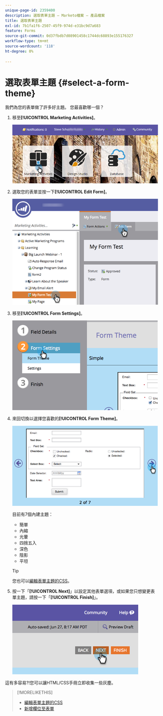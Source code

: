 ```yaml
---
unique-page-id: 2359400
description: 選取表單主題 — Marketo檔案 — 產品檔案
title: 選取表單主題
exl-id: 7b1fa1f6-2507-45f9-974d-e31bc9d7a683
feature: Forms
source-git-commit: 0d37fbdb7d08901458c1744dc68893e155176327
workflow-type: tm+mt
source-wordcount: '118'
ht-degree: 0%

---
```


# 選取表單主題 {#select-a-form-theme}

我們為您的表單做了許多好主題。 您最喜歡哪一個？

1. 移至&#x200B;**[!UICONTROL Marketing Activities]**。

   ![](assets/login-marketing-activities-1.png)

1. 選取您的表單並按一下&#x200B;**[!UICONTROL Edit Form]**。

   ![](assets/editform.png)

1. 移至&#x200B;**[!UICONTROL Form Settings]**。

   ![](assets/image2014-9-15-17-7-7.png)

1. 來回切換以選擇您喜歡的&#x200B;**[!UICONTROL Form Theme]**。

   ![](assets/image2014-9-15-17-3a7-3a20.png)

   目前有7個內建主題：

   * 簡單
   * 內縮
   * 光暈
   * 四捨五入
   * 深色
   * 陰影
   * 平坦

   >[!TIP]
   >
   >您也可以[編輯表單主題的CSS](/help/marketo/product-docs/demand-generation/forms/form-design/edit-the-css-of-a-form-theme.md)。

1. 按一下「**[!UICONTROL Next]**」以設定其他表單選項，或如果您只想變更表單主題，請按一下「**[!UICONTROL Finish]**」。

   ![](assets/image2014-9-15-17-3a8-3a22.png)

這有多容易?!您可以讓HTML/CSS手冊立即收集一些灰塵。

>[!MORELIKETHIS]
>
>* [編輯表單主題的CSS](/help/marketo/product-docs/demand-generation/forms/form-design/edit-the-css-of-a-form-theme.md)
>* [新增欄位至表單](/help/marketo/product-docs/demand-generation/forms/creating-a-form/add-a-field-to-a-form.md)

